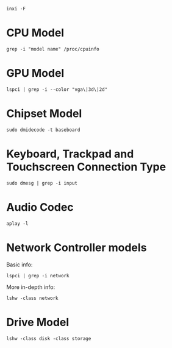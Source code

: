 ```
inxi -F
```

# CPU Model
```
grep -i "model name" /proc/cpuinfo
```

# GPU Model
```
lspci | grep -i --color "vga\|3d\|2d"
```

# Chipset Model
```
sudo dmidecode -t baseboard
```

# Keyboard, Trackpad and Touchscreen Connection Type
```
sudo dmesg | grep -i input
```

# Audio Codec
```
aplay -l
```

# Network Controller models
Basic info:
```
lspci | grep -i network
```

More in-depth info:
```
lshw -class network
```

# Drive Model
```
lshw -class disk -class storage
```

